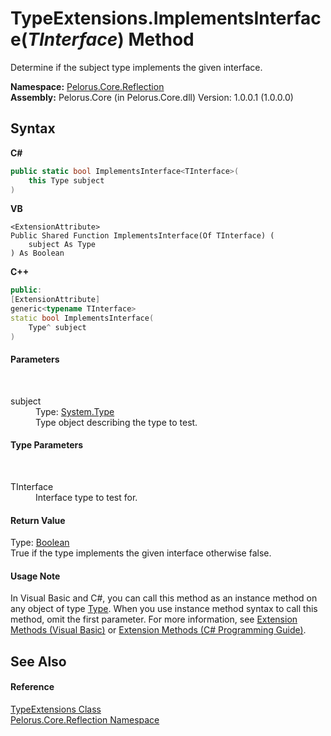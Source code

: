 # TypeExtensions.ImplementsInterface(*TInterface*) Method 
 

Determine if the subject type implements the given interface.

**Namespace:**&nbsp;<a href="7183AF8D">Pelorus.Core.Reflection</a><br />**Assembly:**&nbsp;Pelorus.Core (in Pelorus.Core.dll) Version: 1.0.0.1 (1.0.0.0)

## Syntax

**C#**<br />
``` C#
public static bool ImplementsInterface<TInterface>(
	this Type subject
)

```

**VB**<br />
``` VB
<ExtensionAttribute>
Public Shared Function ImplementsInterface(Of TInterface) ( 
	subject As Type
) As Boolean
```

**C++**<br />
``` C++
public:
[ExtensionAttribute]
generic<typename TInterface>
static bool ImplementsInterface(
	Type^ subject
)
```


#### Parameters
&nbsp;<dl><dt>subject</dt><dd>Type: <a href="http://msdn2.microsoft.com/en-us/library/42892f65" target="_blank">System.Type</a><br />Type object describing the type to test.</dd></dl>

#### Type Parameters
&nbsp;<dl><dt>TInterface</dt><dd>Interface type to test for.</dd></dl>

#### Return Value
Type: <a href="http://msdn2.microsoft.com/en-us/library/a28wyd50" target="_blank">Boolean</a><br />True if the type implements the given interface otherwise false.

#### Usage Note
In Visual Basic and C#, you can call this method as an instance method on any object of type <a href="http://msdn2.microsoft.com/en-us/library/42892f65" target="_blank">Type</a>. When you use instance method syntax to call this method, omit the first parameter. For more information, see <a href="http://msdn.microsoft.com/en-us/library/bb384936.aspx">Extension Methods (Visual Basic)</a> or <a href="http://msdn.microsoft.com/en-us/library/bb383977.aspx">Extension Methods (C# Programming Guide)</a>.

## See Also


#### Reference
<a href="7CE8A30A">TypeExtensions Class</a><br /><a href="7183AF8D">Pelorus.Core.Reflection Namespace</a><br />